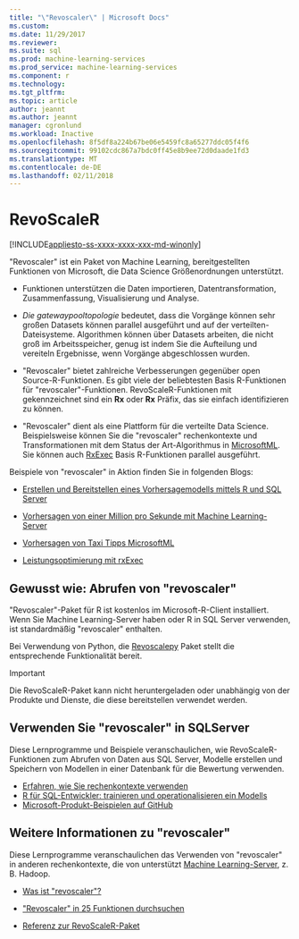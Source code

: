 ```yaml
---
title: "\"Revoscaler\" | Microsoft Docs"
ms.custom: 
ms.date: 11/29/2017
ms.reviewer: 
ms.suite: sql
ms.prod: machine-learning-services
ms.prod_service: machine-learning-services
ms.component: r
ms.technology: 
ms.tgt_pltfrm: 
ms.topic: article
author: jeannt
ms.author: jeannt
manager: cgronlund
ms.workload: Inactive
ms.openlocfilehash: 8f5df8a224b67be06e5459fc8a65277ddc05f4f6
ms.sourcegitcommit: 99102cdc867a7bdc0ff45e8b9ee72d0daade1fd3
ms.translationtype: MT
ms.contentlocale: de-DE
ms.lasthandoff: 02/11/2018
---
```

# <a name="revoscaler"></a>RevoScaleR
[!INCLUDE[appliesto-ss-xxxx-xxxx-xxx-md-winonly](../../includes/appliesto-ss-xxxx-xxxx-xxx-md-winonly.md)]

"Revoscaler" ist ein Paket von Machine Learning, bereitgestellten Funktionen von Microsoft, die Data Science Größenordnungen unterstützt.

+ Funktionen unterstützen die Daten importieren, Datentransformation, Zusammenfassung, Visualisierung und Analyse.

+ _Die gatewaypooltopologie_ bedeutet, dass die Vorgänge können sehr großen Datasets können parallel ausgeführt und auf der verteilten-Dateisysteme. Algorithmen können über Datasets arbeiten, die nicht groß im Arbeitsspeicher, genug ist indem Sie die Aufteilung und vereiteln Ergebnisse, wenn Vorgänge abgeschlossen wurden.

+ "Revoscaler" bietet zahlreiche Verbesserungen gegenüber open Source-R-Funktionen. Es gibt viele der beliebtesten Basis R-Funktionen für "revoscaler"-Funktionen. RevoScaleR-Funktionen mit gekennzeichnet sind ein **Rx** oder **Rx** Präfix, das sie einfach identifizieren zu können.

+ "Revoscaler" dient als eine Plattform für die verteilte Data Science. Beispielsweise können Sie die "revoscaler" rechenkontexte und Transformationen mit dem Status der Art-Algorithmus in [MicrosoftML](https://docs.microsoft.com/machine-learning-server/r/concept-what-is-the-microsoftml-package). Sie können auch [RxExec](https://docs.microsoft.com/machine-learning-server/r-reference/revoscaler/rxexec) Basis R-Funktionen parallel ausgeführt.

Beispiele von "revoscaler" in Aktion finden Sie in folgenden Blogs: 

+ [Erstellen und Bereitstellen eines Vorhersagemodells mittels R und SQL Server](https://microsoft.github.io/sql-ml-tutorials/R/rentalprediction/)

+ [Vorhersagen von einer Million pro Sekunde mit Machine Learning-Server](https://blogs.msdn.microsoft.com/mlserver/2017/10/15/1-million-predictionssec-with-machine-learning-server-web-service/)

+ [Vorhersagen von Taxi Tipps MicrosoftML](https://blogs.msdn.microsoft.com/microsoftrservertigerteam/2017/01/17/predicting-nyc-taxi-tips-using-microsoftml/)

+ [Leistungsoptimierung mit rxExec](https://blogs.msdn.microsoft.com/microsoftrservertigerteam/2016/11/14/performance-optimization-when-using-rxexec-to-parallelize-algorithms/)

## <a name="how-to-get-revoscaler"></a>Gewusst wie: Abrufen von "revoscaler"

"Revoscaler"-Paket für R ist kostenlos im Microsoft-R-Client installiert. Wenn Sie Machine Learning-Server haben oder R in SQL Server verwenden, ist standardmäßig "revoscaler" enthalten.

Bei Verwendung von Python, die [Revoscalepy](../python/what-is-revoscalepy.md) Paket stellt die entsprechende Funktionalität bereit.

> [!IMPORTANT]
> Die RevoScaleR-Paket kann nicht heruntergeladen oder unabhängig von der Produkte und Dienste, die diese bereitstellen verwendet werden.

## <a name="use-revoscaler-in-sql-server"></a>Verwenden Sie "revoscaler" in SQLServer

Diese Lernprogramme und Beispiele veranschaulichen, wie RevoScaleR-Funktionen zum Abrufen von Daten aus SQL Server, Modelle erstellen und Speichern von Modellen in einer Datenbank für die Bewertung verwenden.

+ [Erfahren, wie Sie rechenkontexte verwenden](../tutorials/deepdive-data-science-deep-dive-using-the-revoscaler-packages.md)
+ [R für SQL-Entwickler: trainieren und operationalisieren ein Modells](../tutorials/sqldev-in-database-r-for-sql-developers.md)
+ [Microsoft-Produkt-Beispielen auf GitHub](https://github.com/Microsoft/SQL-Server-R-Services-Samples)

## <a name="learn-more-about-revoscaler"></a>Weitere Informationen zu "revoscaler"

Diese Lernprogramme veranschaulichen das Verwenden von "revoscaler" in anderen rechenkontexte, die von unterstützt [Machine Learning-Server](https://docs.microsoft.com/machine-learning-server/what-is-machine-learning-server), z. B. Hadoop.

+ [Was ist "revoscaler"?](https://docs.microsoft.com/machine-learning-server/r/concept-what-is-revoscaler)

+ ["Revoscaler" in 25 Funktionen durchsuchen](https://docs.microsoft.com/machine-learning-server/r/tutorial-r-to-revoscaler)

+ [Referenz zur RevoScaleR-Paket](https://docs.microsoft.com/machine-learning-server/r-reference/revoscaler/revoscaler)

